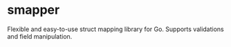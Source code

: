 # smapper
Flexible and easy-to-use struct mapping library for Go. Supports validations and field manipulation.
